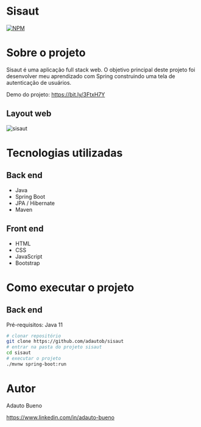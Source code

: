 # Sisaut
[![NPM](https://img.shields.io/npm/l/react)](https://github.com/adautob/sisaut/blob/main/LICENSE) 

# Sobre o projeto

Sisaut é uma aplicação full stack web. O objetivo principal deste projeto foi desenvolver meu aprendizado com Spring construindo uma tela de autenticação de usuários.

Demo do projeto: https://bit.ly/3FtxH7Y

## Layout web

![sisaut](https://user-images.githubusercontent.com/95452249/197923145-df40e0a6-59b8-475e-a35c-1f1c6252836a.png)

# Tecnologias utilizadas
## Back end
- Java
- Spring Boot
- JPA / Hibernate
- Maven
## Front end
- HTML
- CSS
- JavaScript
- Bootstrap

# Como executar o projeto

## Back end
Pré-requisitos: Java 11

```bash
# clonar repositório
git clone https://github.com/adautob/sisaut
# entrar na pasta do projeto sisaut
cd sisaut
# executar o projeto
./mvnw spring-boot:run
```
# Autor

Adauto Bueno

https://www.linkedin.com/in/adauto-bueno
